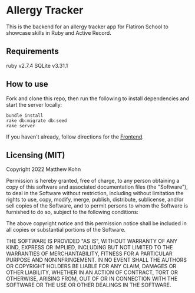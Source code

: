 # Allergy Tracker
This is the backend for an allergy tracker app for Flatiron School to showcase skills in Ruby and Active Record.

## Requirements
ruby v2.7.4
SQLite v3.31.1

## How to use
Fork and clone this repo, then run the following to install dependencies and start the server locally:
```
bundle install
rake db:migrate db:seed
rake server
```
If you haven't already, follow directions for the [Frontend]('www.github.com').

## Licensing (MIT)
Copyright 2022 Matthew Kohn

Permission is hereby granted, free of charge, to any person obtaining a copy of this software and associated documentation files (the "Software"), to deal in the Software without restriction, including without limitation the rights to use, copy, modify, merge, publish, distribute, sublicense, and/or sell copies of the Software, and to permit persons to whom the Software is furnished to do so, subject to the following conditions:

The above copyright notice and this permission notice shall be included in all copies or substantial portions of the Software.

THE SOFTWARE IS PROVIDED "AS IS", WITHOUT WARRANTY OF ANY KIND, EXPRESS OR IMPLIED, INCLUDING BUT NOT LIMITED TO THE WARRANTIES OF MERCHANTABILITY, FITNESS FOR A PARTICULAR PURPOSE AND NONINFRINGEMENT. IN NO EVENT SHALL THE AUTHORS OR COPYRIGHT HOLDERS BE LIABLE FOR ANY CLAIM, DAMAGES OR OTHER LIABILITY, WHETHER IN AN ACTION OF CONTRACT, TORT OR OTHERWISE, ARISING FROM, OUT OF OR IN CONNECTION WITH THE SOFTWARE OR THE USE OR OTHER DEALINGS IN THE SOFTWARE.
